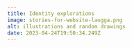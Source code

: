 ```yaml
---
title: Identity explorations
image: stories-for-website-laugga.png
alt: illustrations and random drawings
date: 2023-04-24T19:50:34.249Z
---
```

